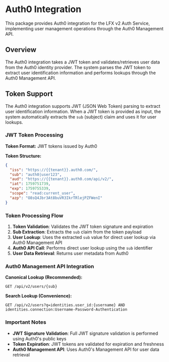 # Auth0 Integration

This package provides Auth0 integration for the LFX v2 Auth Service, implementing user management operations through the Auth0 Management API.

## Overview

The Auth0 integration takes a JWT token and validates/retrieves user data from the Auth0 identity provider. The system parses the JWT token to extract user identification information and performs lookups through the Auth0 Management API.

## Token Support

The Auth0 integration supports JWT (JSON Web Token) parsing to extract user identification information. When a JWT token is provided as input, the system automatically extracts the `sub` (subject) claim and uses it for user lookups.

### JWT Token Processing

**Token Format:** JWT tokens issued by Auth0

**Token Structure:**
```json
{
  "iss": "https://{{tenant}}.auth0.com/",
  "sub": "auth0|user123",
  "aud": "https://{{tenant}}.auth0.com/api/v2/",
  "iat": 1759751739,
  "exp": 1759755339,
  "scope": "read:current_user",
  "azp": "O8sQ4Jbr3At8buVR3IkrTRlejPZFWenI"
}
```

### Token Processing Flow

1. **Token Validation**: Validates the JWT token signature and expiration
2. **Sub Extraction**: Extracts the `sub` claim from the token payload
3. **User Lookup**: Uses the extracted `sub` value for direct user lookup via Auth0 Management API
4. **Auth0 API Call**: Performs direct user lookup using the `sub` identifier
5. **User Data Retrieval**: Returns user metadata from Auth0

### Auth0 Management API Integration

**Canonical Lookup (Recommended):**
```http
GET /api/v2/users/{sub}
```

**Search Lookup (Convenience):**
```http
GET /api/v2/users?q=identities.user_id:{username} AND identities.connection:Username-Password-Authentication
```

### Important Notes

- **JWT Signature Validation**: Full JWT signature validation is performed using Auth0's public keys
- **Token Expiration**: JWT tokens are validated for expiration and freshness
- **Auth0 Management API**: Uses Auth0's Management API for user data retrieval
